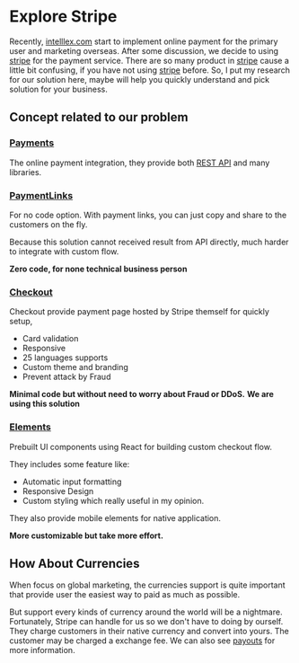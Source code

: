 # Explore Stripe

Recently,
[intelllex.com][1] start to implement online payment for the primary user and marketing overseas.
After some discussion, we decide to using [stripe][2] for the payment service.
There are so many product in [stripe][2] cause a little bit confusing,
if you have not using [stripe][2] before.
So, I put my research for our solution here,
maybe will help you quickly understand and pick solution for your business.

## Concept related to our problem

### [Payments][3]

The online payment integration, they provide both [REST API][7] and many libraries.

### [PaymentLinks][6]

For no code option.
With payment links, you can just copy and share to the customers on the fly.

Because this solution cannot received result from API directly,
much harder to integrate with custom flow.

**Zero code, for none technical business person**

### [Checkout][4]

Checkout provide payment page hosted by Stripe themself for quickly setup,

- Card validation
- Responsive
- 25 languages supports
- Custom theme and branding
- Prevent attack by Fraud

**Minimal code but without need to worry about Fraud or DDoS.**
**We are using this solution**

### [Elements][5]

Prebuilt UI components using React for building custom checkout flow.

They includes some feature like:

- Automatic input formatting
- Responsive Design
- Custom styling
  which really useful in my opinion.

They also provide mobile elements for native application.

**More customizable but take more effort.**

## How About Currencies

When focus on global marketing,
the currencies support is quite important
that provide user the easiest way to paid as much as possible.

But support every kinds of currency around the world will be a nightmare.
Fortunately, Stripe can handle for us so we don't have to doing by ourself.
They charge customers in their native currency and convert into yours.
The customer may be charged a exchange fee.
We can also see [payouts][8] for more information.

[1]: https://intelllex.com/
[2]: https://stripe.com/
[3]: https://stripe.com/payments
[4]: https://stripe.com/checkout
[5]: https://stripe.com/elements
[6]: https://stripe.com/payments/payment-links
[7]: https://stripe.com/docs/api
[8]: https://stripe.com/docs/payouts#multiple-bank-accounts
